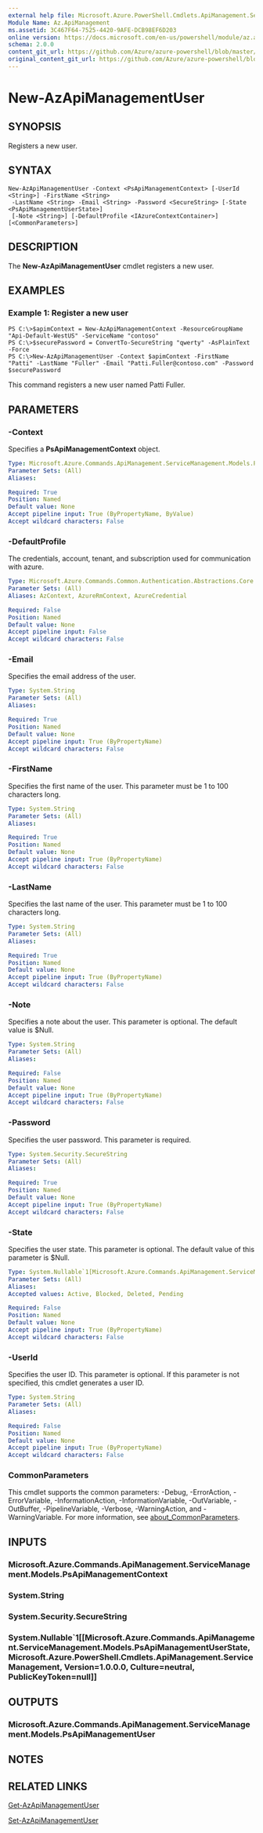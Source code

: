 ```yaml
---
external help file: Microsoft.Azure.PowerShell.Cmdlets.ApiManagement.ServiceManagement.dll-Help.xml
Module Name: Az.ApiManagement
ms.assetid: 3C467F64-7525-4420-9AFE-DCB98EF6D203
online version: https://docs.microsoft.com/en-us/powershell/module/az.apimanagement/new-azapimanagementuser
schema: 2.0.0
content_git_url: https://github.com/Azure/azure-powershell/blob/master/src/ApiManagement/ApiManagement/help/New-AzApiManagementUser.md
original_content_git_url: https://github.com/Azure/azure-powershell/blob/master/src/ApiManagement/ApiManagement/help/New-AzApiManagementUser.md
---
```


# New-AzApiManagementUser

## SYNOPSIS
Registers a new user.

## SYNTAX

```
New-AzApiManagementUser -Context <PsApiManagementContext> [-UserId <String>] -FirstName <String>
 -LastName <String> -Email <String> -Password <SecureString> [-State <PsApiManagementUserState>]
 [-Note <String>] [-DefaultProfile <IAzureContextContainer>] [<CommonParameters>]
```

## DESCRIPTION
The **New-AzApiManagementUser** cmdlet registers a new user.

## EXAMPLES

### Example 1: Register a new user
```
PS C:\>$apimContext = New-AzApiManagementContext -ResourceGroupName "Api-Default-WestUS" -ServiceName "contoso"
PS C:\>$securePassword = ConvertTo-SecureString "qwerty" -AsPlainText -Force
PS C:\>New-AzApiManagementUser -Context $apimContext -FirstName "Patti" -LastName "Fuller" -Email "Patti.Fuller@contoso.com" -Password $securePassword
```

This command registers a new user named Patti Fuller.

## PARAMETERS

### -Context
Specifies a **PsApiManagementContext** object.

```yaml
Type: Microsoft.Azure.Commands.ApiManagement.ServiceManagement.Models.PsApiManagementContext
Parameter Sets: (All)
Aliases:

Required: True
Position: Named
Default value: None
Accept pipeline input: True (ByPropertyName, ByValue)
Accept wildcard characters: False
```

### -DefaultProfile
The credentials, account, tenant, and subscription used for communication with azure.

```yaml
Type: Microsoft.Azure.Commands.Common.Authentication.Abstractions.Core.IAzureContextContainer
Parameter Sets: (All)
Aliases: AzContext, AzureRmContext, AzureCredential

Required: False
Position: Named
Default value: None
Accept pipeline input: False
Accept wildcard characters: False
```

### -Email
Specifies the email address of the user.

```yaml
Type: System.String
Parameter Sets: (All)
Aliases:

Required: True
Position: Named
Default value: None
Accept pipeline input: True (ByPropertyName)
Accept wildcard characters: False
```

### -FirstName
Specifies the first name of the user.
This parameter must be 1 to 100 characters long.

```yaml
Type: System.String
Parameter Sets: (All)
Aliases:

Required: True
Position: Named
Default value: None
Accept pipeline input: True (ByPropertyName)
Accept wildcard characters: False
```

### -LastName
Specifies the last name of the user.
This parameter must be 1 to 100 characters long.

```yaml
Type: System.String
Parameter Sets: (All)
Aliases:

Required: True
Position: Named
Default value: None
Accept pipeline input: True (ByPropertyName)
Accept wildcard characters: False
```

### -Note
Specifies a note about the user.
This parameter is optional.
The default value is $Null.

```yaml
Type: System.String
Parameter Sets: (All)
Aliases:

Required: False
Position: Named
Default value: None
Accept pipeline input: True (ByPropertyName)
Accept wildcard characters: False
```

### -Password
Specifies the user password.
This parameter is required.

```yaml
Type: System.Security.SecureString
Parameter Sets: (All)
Aliases:

Required: True
Position: Named
Default value: None
Accept pipeline input: True (ByPropertyName)
Accept wildcard characters: False
```

### -State
Specifies the user state.
This parameter is optional.
The default value of this parameter is $Null.

```yaml
Type: System.Nullable`1[Microsoft.Azure.Commands.ApiManagement.ServiceManagement.Models.PsApiManagementUserState]
Parameter Sets: (All)
Aliases:
Accepted values: Active, Blocked, Deleted, Pending

Required: False
Position: Named
Default value: None
Accept pipeline input: True (ByPropertyName)
Accept wildcard characters: False
```

### -UserId
Specifies the user ID.
This parameter is optional.
If this parameter is not specified, this cmdlet generates a user ID.

```yaml
Type: System.String
Parameter Sets: (All)
Aliases:

Required: False
Position: Named
Default value: None
Accept pipeline input: True (ByPropertyName)
Accept wildcard characters: False
```

### CommonParameters
This cmdlet supports the common parameters: -Debug, -ErrorAction, -ErrorVariable, -InformationAction, -InformationVariable, -OutVariable, -OutBuffer, -PipelineVariable, -Verbose, -WarningAction, and -WarningVariable. For more information, see [about_CommonParameters](http://go.microsoft.com/fwlink/?LinkID=113216).

## INPUTS

### Microsoft.Azure.Commands.ApiManagement.ServiceManagement.Models.PsApiManagementContext

### System.String

### System.Security.SecureString

### System.Nullable`1[[Microsoft.Azure.Commands.ApiManagement.ServiceManagement.Models.PsApiManagementUserState, Microsoft.Azure.PowerShell.Cmdlets.ApiManagement.ServiceManagement, Version=1.0.0.0, Culture=neutral, PublicKeyToken=null]]

## OUTPUTS

### Microsoft.Azure.Commands.ApiManagement.ServiceManagement.Models.PsApiManagementUser

## NOTES

## RELATED LINKS

[Get-AzApiManagementUser](./Get-AzApiManagementUser.md)

[Set-AzApiManagementUser](./Set-AzApiManagementUser.md)


